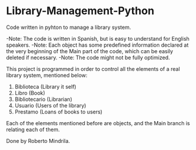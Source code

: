 # Library-Management-Python
Code written in pyhton to manage a library system.

-Note: The code is written in Spanish, but is easy to understand for English speakers.
-Note: Each object has some predefined information declared at the very beginning of the Main part of the code, which can be easily deleted if necessary.
-Note: The code might not be fully optimized.

This project is programmed in order to control all the elements of a real library system, mentioned below:
1. Biblioteca (Library it self)
2. Libro (Book)
3. Bibliotecario (Librarian)
4. Usuario (Users of the library)
5. Prestamo (Loans of books to users)

Each of the elements mentioned before are objects, and the Main branch is relating each of them.

Done by Roberto Mindrila.
